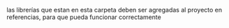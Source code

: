las librerías que estan en esta carpeta deben ser agregadas al proyecto en referencias, para que pueda funcionar correctamente
